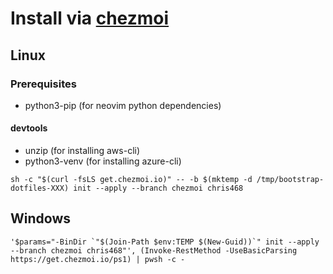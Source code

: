 # Install via [chezmoi](https;//chezmoi.io)

## Linux

### Prerequisites

- python3-pip (for neovim python dependencies)

#### devtools
- unzip (for installing aws-cli)
- python3-venv (for installing azure-cli)

```
sh -c "$(curl -fsLS get.chezmoi.io)" -- -b $(mktemp -d /tmp/bootstrap-dotfiles-XXX) init --apply --branch chezmoi chris468
```

## Windows

```
'$params="-BinDir `"$(Join-Path $env:TEMP $(New-Guid))`" init --apply --branch chezmoi chris468"', (Invoke-RestMethod -UseBasicParsing https://get.chezmoi.io/ps1) | pwsh -c -
```
